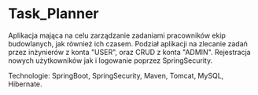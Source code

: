 # Task_Planner
Aplikacja mająca na celu zarządzanie zadaniami pracowników ekip budowlanych, jak również ich czasem.
Podział aplikacji na zlecanie zadań przez inżynierów z konta "USER", oraz CRUD z konta "ADMIN".
Rejestracja nowych użytkowników jak i logowanie poprzez SpringSecurity.

Technologie: SpringBoot, SpringSecurity, Maven, Tomcat, MySQL, Hibernate.

